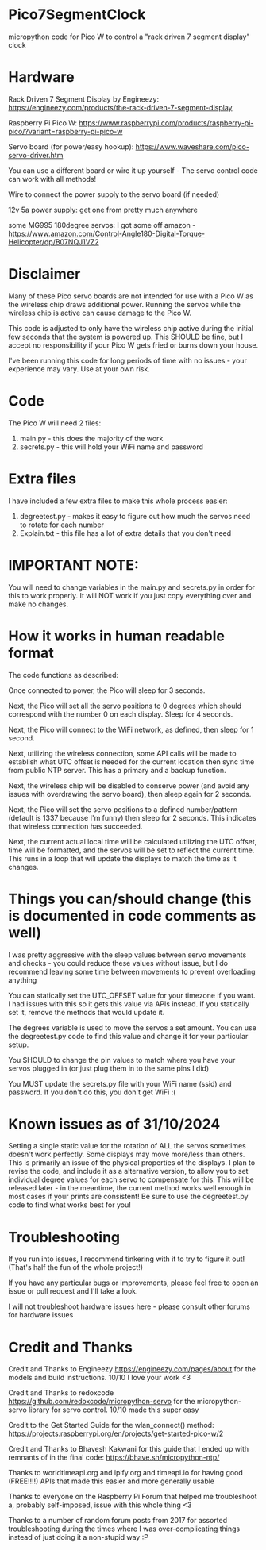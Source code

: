 # Pico7SegmentClock
micropython code for Pico W to control a "rack driven 7 segment display" clock

# Hardware
Rack Driven 7 Segment Display by Engineezy: https://engineezy.com/products/the-rack-driven-7-segment-display

Raspberry Pi Pico W: https://www.raspberrypi.com/products/raspberry-pi-pico/?variant=raspberry-pi-pico-w

Servo board (for power/easy hookup): https://www.waveshare.com/pico-servo-driver.htm

You can use a different board or wire it up yourself - The servo control code can work with all methods!

Wire to connect the power supply to the servo board (if needed)

12v 5a power supply: get one from pretty much anywhere

some MG995 180degree servos: I got some off amazon - https://www.amazon.com/Control-Angle180-Digital-Torque-Helicopter/dp/B07NQJ1VZ2

# Disclaimer
Many of these Pico servo boards are not intended for use with a Pico W as the wireless chip draws additional power. Running the servos while the wireless chip is active can cause damage to the Pico W.

This code is adjusted to only have the wireless chip active during the initial few seconds that the system is powered up. This SHOULD be fine, but I accept no responsibility if your Pico W gets fried or burns down your house.

I've been running this code for long periods of time with no issues - your experience may vary. Use at your own risk.

# Code
The Pico W will need 2 files:
1) main.py - this does the majority of the work
2) secrets.py - this will hold your WiFi name and password

# Extra files
I have included a few extra files to make this whole process easier:
1) degreetest.py - makes it easy to figure out how much the servos need to rotate for each number
2) Explain.txt - this file has a lot of extra details that you don't need

# IMPORTANT NOTE:
You will need to change variables in the main.py and secrets.py in order for this to work properly. It will NOT work if you just copy everything over and make no changes.

# How it works in human readable format
The code functions as described:

Once connected to power, the Pico will sleep for 3 seconds.

Next, the Pico will set all the servo positions to 0 degrees which should correspond with the number 0 on each display. Sleep for 4 seconds.

Next, the Pico will connect to the WiFi network, as defined, then sleep for 1 second.

Next, utilizing the wireless connection, some API calls will be made to establish what UTC offset is needed for the current location then sync time from public NTP server. This has a primary and a backup function.

Next, the wireless chip will be disabled to conserve power (and avoid any issues with overdrawing the servo board), then sleep again for 2 seconds.

Next, the Pico will set the servo positions to a defined number/pattern (default is 1337 because I'm funny) then sleep for 2 seconds. This indicates that wireless connection has succeeded.

Next, the current actual local time will be calculated utilizing the UTC offset, time will be formatted, and the servos will be set to reflect the current time. This runs in a loop that will update the displays to match the time as it changes.


# Things you can/should change (this is documented in code comments as well)
I was pretty aggressive with the sleep values between servo movements and checks - you could reduce these values without issue, but I do recommend leaving some time between movements to prevent overloading anything

You can statically set the UTC_OFFSET value for your timezone if you want. I had issues with this so it gets this value via APIs instead. If you statically set it, remove the methods that would update it.

The degrees variable is used to move the servos a set amount. You can use the degreetest.py code to find this value and change it for your particular setup.

You SHOULD to change the pin values to match where you have your servos plugged in (or just plug them in to the same pins I did)

You MUST update the secrets.py file with your WiFi name (ssid) and password. If you don't do this, you don't get WiFi :( 

# Known issues as of 31/10/2024
Setting a single static value for the rotation of ALL the servos sometimes doesn't work perfectly. Some displays may move more/less than others. This is primarily an issue of the physical properties of the displays. I plan to revise the code, and include it as a alternative version, to allow you to set individual degree values for each servo to compensate for this. This will be released later - in the meantime, the current method works well enough in most cases if your prints are consistent! Be sure to use the degreetest.py code to find what works best for you!


# Troubleshooting
If you run into issues, I recommend tinkering with it to try to figure it out! (That's half the fun of the whole project!)

If you have any particular bugs or improvements, please feel free to open an issue or pull request and I'll take a look.

I will not troubleshoot hardware issues here - please consult other forums for hardware issues


# Credit and Thanks
Credit and Thanks to Engineezy https://engineezy.com/pages/about for the models and build instructions. 10/10 I love your work <3

Credit and Thanks to redoxcode https://github.com/redoxcode/micropython-servo for the micropython-servo library for servo control. 10/10 made this super easy

Credit to the Get Started Guide for the wlan_connect() method: https://projects.raspberrypi.org/en/projects/get-started-pico-w/2

Credit and Thanks to Bhavesh Kakwani for this guide that I ended up with remnants of in the final code: https://bhave.sh/micropython-ntp/

Thanks to worldtimeapi.org and ipify.org and timeapi.io for having good (FREE!!!!) APIs that made this easier and more generally usable

Thanks to everyone on the Raspberry Pi Forum that helped me troubleshoot a, probably self-imposed, issue with this whole thing <3

Thanks to a number of random forum posts from 2017 for assorted troubleshooting during the times where I was over-complicating things instead of just doing it a non-stupid way :P 
